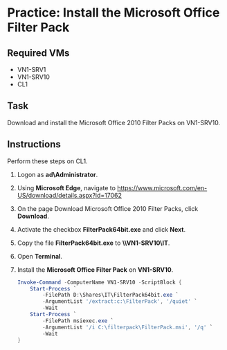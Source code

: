 # Practice: Install the Microsoft Office Filter Pack

## Required VMs

* VN1-SRV1
* VN1-SRV10
* CL1

## Task

Download and install the Microsoft Office 2010 Filter Packs on VN1-SRV10.

## Instructions

Perform these steps on CL1.

1. Logon as **ad\Administrator**.
1. Using **Microsoft Edge**, navigate to <https://www.microsoft.com/en-US/download/details.aspx?id=17062>
1. On the page Download Microsoft Office 2010 Filter Packs, click **Download**.
1. Activate the checkbox **FilterPack64bit.exe** and click **Next**.
1. Copy the file **FilterPack64bit.exe** to **\\\\VN1-SRV10\\IT**.
1. Open **Terminal**.
1. Install the **Microsoft Office Filter Pack** on **VN1-SRV10**.

    ````powershell
    Invoke-Command -ComputerName VN1-SRV10 -ScriptBlock {
        Start-Process `
            -FilePath D:\Shares\IT\FilterPack64bit.exe `
            -ArgumentList '/extract:c:\FilterPack', '/quiet' `
            -Wait
        Start-Process `
            -FilePath msiexec.exe `
            -ArgumentList '/i C:\filterpack\FilterPack.msi', '/q' `
            -Wait
    }
    ````

